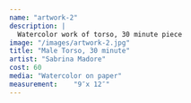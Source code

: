```yaml
---
name: "artwork-2"
description: |
  Watercolor work of torso, 30 minute piece
image: "/images/artwork-2.jpg"
title: "Male Torso, 30 minute"
artist: "Sabrina Madore"
cost: 60
media: "Watercolor on paper"
measurement: 	"9″x 12″"
---
```

